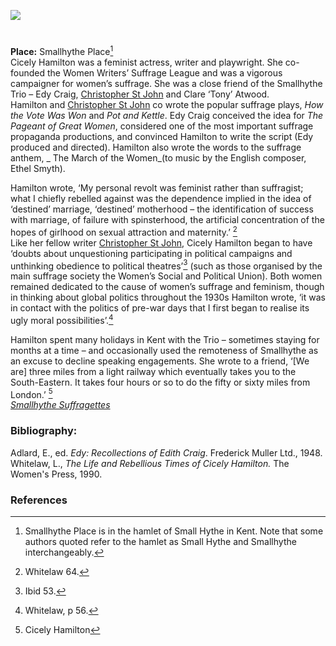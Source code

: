 <a href="https://dev.visual-essays.app"><img src="https://dev-visual-essays.netlify.app/images/ve-button.png"/></a> 
<param author="Carla Danella" banner="https://upload.wikimedia.org/wikipedia/commons/5/52/Smallhythe_Place%2C_Kent_1.jpg" layout="vtl" title="Cicely Hamilton (15 June 1872 – 6 December 1952)" ve-config=""/>

<param aliases="Priest’s House" eid="Q107325931" ve-entity=""/>
<param aliases="Barn Theatre" eid="Q7543679" ve-entity=""/>
<param aliases="museum" eid="Q7543679" ve-entity=""/>
<param aliases="Smallhythe Place" eid="Q7543679" ve-entity=""/>
<param aliases="SmallHythe" eid="Q3486845" ve-entity=""/>

#

**Place:** Smallhythe Place[^ref1]   
Cicely Hamilton was a feminist actress, writer and playwright. She co-founded the Women Writers’ Suffrage League and was a vigorous campaigner for women’s suffrage.  She was a close friend of the Smallhythe Trio – Edy Craig, [Christopher St John](20c/20c-st-john-biography) and Clare ‘Tony’ Atwood.
<br/>
Hamilton and [Christopher St John]( 20c/20c-st-john-biography) co wrote the popular suffrage plays, _How the Vote Was Won_ and _Pot and Kettle_. Edy Craig conceived the idea for _The Pageant of Great Women_, considered one of the most important suffrage propaganda productions, and convinced Hamilton to write the script (Edy produced and directed). Hamilton also wrote the words to the suffrage anthem, _ The March of the Women_(to music by the English composer, Ethel Smyth).
<param ve-image-v2 manifest="https://iiif.juncture-digital.org/wc:Cicely_Hamilton_by_Lena_Connell_1910s.png/manifest.json">

Hamilton wrote, ‘My personal revolt was feminist rather than suffragist; what I chiefly rebelled against was the dependence implied in the idea of  ‘destined’ marriage, ‘destined’ motherhood – the identification of success with marriage, of failure with spinsterhood, the artificial concentration of the hopes of girlhood on sexual attraction and maternity.’ [^ref2]
<br/>
Like her fellow writer [Christopher St John](20c/20c-st-john-biography), Cicely Hamilton began to have ‘doubts about unquestioning participating in political campaigns and unthinking obedience to political theatres’[^ref3]  (such as those organised by the main suffrage society the Women’s Social and Political Union). Both women remained dedicated to the cause of women’s suffrage and feminism, though in thinking about global politics throughout the 1930s Hamilton wrote, ‘it was in contact with the politics of pre-war days that I first began to realise its ugly moral possibilities’.[^ref4]
<param ve-image-v2 manifest="https://iiif.juncture-digital.org/wc:Women%27s_Freedom_League_meeting_on_19_February_1909.jpg/manifest.json">

Hamilton spent many holidays in Kent with the Trio – sometimes staying for months at a time – and occasionally used the remoteness of Smallhythe as an excuse to decline speaking engagements.  She wrote to a friend, ‘[We are] three miles from a light railway which eventually takes you to the South-Eastern.  It takes four hours or so to do the fifty or sixty miles from London.’ [^ref5]
<br/>
[_Smallhythe Suffragettes_](https://vimeo.com/393665654)
<param ve-image-v2 manifest="https://iiif.juncture-digital.org/wc:Smallhythe_Place_-_geograph.org.uk_-_1059773.jpg/manifest.json">

### Bibliography:

Adlard, E., ed. _Edy: Recollections of Edith Craig_. Frederick Muller Ltd., 1948.  
Whitelaw,  L., _The Life and Rebellious Times of Cicely Hamilton._ The Women's Press, 1990.   

### References

[^ref1]: Smallhythe Place is in the hamlet of Small Hythe in Kent. Note that some authors quoted refer to the hamlet as Small Hythe and Smallhythe interchangeably.   
[^ref2]: Whitelaw 64.   
[^ref3]: Ibid 53.   
[^ref3]: Ibid 79.   
[^ref4]: Whitelaw, p 56.   
[^ref5]: Cicely Hamilton  

